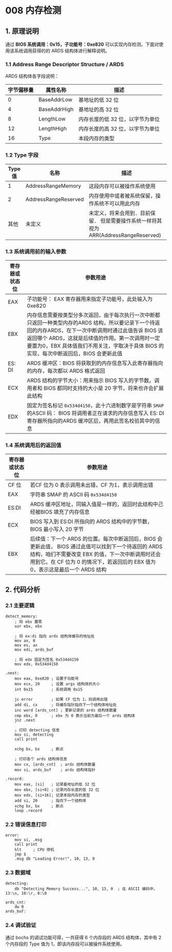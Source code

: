 # 008 内存检测

## 1. 原理说明

通过 **BIOS 系统调用：0x15，子功能号：0xe820** 可以实现内存检测。下面对使用该系统调用获得的的 ARDS 结构体进行解释说明。

### 1.1 Address Range Descriptor Structure / ARDS

ARDS 结构体各字段说明：

| 字节偏移量  | 属性名称       | 描述                          |
| ---------- | ------------ | ---------------------------- |
| 0          | BaseAddrLow  | 基地址的低 32 位               |
| 4          | BaseAddrHigh | 基地址的高 32 位               |
| 8          | LengthLow    | 内存长度的低 32 位，以字节为单位 |
| 12         | LengthHigh   | 内存长度的高 32 位，以字节为单位 |
| 16         | Type         | 本段内存的类型                 |

### 1.2 Type 字段

| Type 值 | 名称                  | 描述                                                                         |
| ------- | -------------------- | --------------------------------------------------------------------------- |
| 1       | AddressRangeMemory   | 这段内存可以被操作系统使用                                                      |
| 2       | AddressRangeReserved | 内存使用中或者被系统保留，操作系统不可以用此内存                                   |
| 其他     | 未定义               | 未定义，将来会用到．目前保留． 但是需要操作系统一样将其视为ARR(AddressRangeReserved) |


### 1.3 系统调用前的输入参数

| 寄存器或状态位 | 参数用途                                            |
| ------------ | -------------------------------------------------- |
| EAX          | 子功能号： EAX 寄存器用来指定子功能号，此处输入为 0xe820 |
| EBX          | 内存信息需要按类型分多次返回，由于每次执行一次中断都只返回一种类型内存的ARDS 结构，所以要记录下一个待返回的内存ARDS，在下一次中断调用时通过此值告诉 BIOS 该返回哪个 ARDS，这就是后续值的作用。第一次调用时一定要置为0，EBX 具体值我们不用关注，字取决于具体 BIOS 的实现，每次中断返回后，BIOS 会更新此值 |
| ES: DI       | ARDS 缓冲区：BIOS 将获取到的内存信息写入此寄存器指向的内存，每次都以 ARDS 格式返回 |
| ECX          | ARDS 结构的字节大小：用来指示 BIOS 写入的字节数。调用者和 BIOS 都同时支持的大小是 20 字节，将来也许会扩展此结构 |
| EDX          | 固定为签名标记 `0x534d4150`，此十六进制数字是字符串 `SMAP` 的ASCII 码： BIOS 将调用者正在请求的内存信息写入 ES: DI 寄存器所指向的ARDS 缓冲区后，再用此签名校验其中的信息 |

### 1.4 系统调用后的返回值

| 寄存器或状态位 | 参数用途                                                          |
| ------------ | ---------------------------------------------------------------- |
| CF 位        | 若CF 位为 0 表示调用未出错，CF 为1，表示调用出错                       |
| EAX          | 字符串 SMAP 的 ASCII 码 `0x534d4150`                               |
| ES:DI        | ARDS 缓冲区地址，同输入值是一样的，返回时此结构中己经被BIOS 填充了内存信息 |
| ECX          | BIOS 写入到 ES:DI 所指向的 ARDS 结构中的字节数，BIOS 最小写入 20 字节   |
| EBX          | 后续值：下一个 ARDS 的位置。每次中断返回后，BIOS 会更新此值， BIOS 通过此值可以找到下一个待返回的 ARDS 结构，咱们不需要改变 EBX 的值，下一次中断调用时还会用到它。在 CF 位为 0 的情况下，若返回后的 EBX 值为 0，表示这是最后一个 ARDS 结构 |

## 2. 代码分析

### 2.1 主要逻辑

```x86asm
detect_memory:
    ; 将 ebx 置零
    xor ebx, ebx

    ; 将 ex:di 指向 ards 结构体缓存的地址处
    mov ax, 0
    mov es, ax
    mov edi, ards_buf

    ; 将 edx 固定为签名 0x534d4150
    mov edx, 0x534d4150

.next:
    mov eax, 0xe820 ; 设置子功能号
    mov ecx, 20     ; 设置 args 结构体的大小
    int 0x15        ; 系统调用 0x15

    jc error        ; 如果 CF 位为 1，则调用出错
    add di, cx      ; 将缓存指针指向下一个结构体地址处
    inc word [ards_cnt] ; 更新记录的 ards 结构体数量
    cmp ebx, 0      ; ebx 为 0 表示当前为最后一个 ards 结构体
    jnz .next
    
    ; 打印 detecting 信息
    mov si, detecting
    call print

    xchg bx, bx     ; 断点

    ; 打印各个 ards 结构体信息
    mov cx, [ards_cnt]  ; ards 结构体数量
    mov si, ards_buf    ; ards 结构体指针

.record:
    mov eax, [si]   ; 记录基地址的低 32 位
    mov ebx, [si+8] ; 记录内存长度的低 32 位
    mov edx, [si+16]; 记录本段内存的类型
    add si, 20      ; 指向下一个结构体
    xchg bx, bx     ; 断点
    loop .record
```

### 2.2 错误信息打印

```x86asm
error:
    mov si, .msg
    call print
    hlt     ; CPU 停机
    jmp $
    .msg db "Loading Error!", 10, 13, 0
```

### 2.3 数据域

```x86asm
detecting:
    db "Detecting Memory Success...", 10, 13, 0  ; 在 ASCII 编码中，13:\n, 10:\r, 0:\0

ards_cnt:
    dw 0
ards_buf:
```

### 2.4 调试验证

通过 bochs 的调试功能可得，一共获得 6 个内存段的 ARDS 结构体，其中有 2 个内存段的 Type 值为 1，即该内存段可以被操作系统使用。